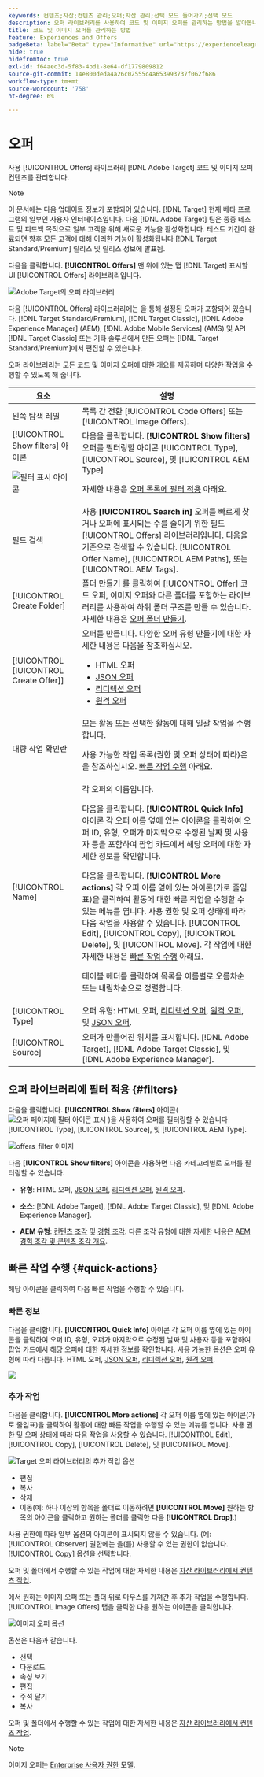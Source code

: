 ```yaml
---
keywords: 컨텐츠;자산;컨텐츠 관리;오퍼;자산 관리;선택 모드 들어가기;선택 모드
description: 오퍼 라이브러리를 사용하여 코드 및 이미지 오퍼를 관리하는 방법을 알아봅니다.
title: 코드 및 이미지 오퍼를 관리하는 방법
feature: Experiences and Offers
badgeBeta: label="Beta" type="Informative" url="https://experienceleague.adobe.com/docs/target/using/introduction/intro.html#beta newtab=true" tooltip=" [!DNL Adobe Target]의 Beta 기능"
hide: true
hidefromtoc: true
exl-id: f64aec3d-5f83-4bd1-8e64-df1779809812
source-git-commit: 14e800deda4a26c02555c4a653993737f062f686
workflow-type: tm+mt
source-wordcount: '758'
ht-degree: 6%

---
```


# 오퍼

사용 [!UICONTROL Offers] 라이브러리 [!DNL Adobe Target] 코드 및 이미지 오퍼 컨텐츠를 관리합니다.

>[!NOTE]
>
>이 문서에는 다음 업데이트 정보가 포함되어 있습니다. [!DNL Target] 현재 베타 프로그램의 일부인 사용자 인터페이스입니다. 다음 [!DNL Adobe Target] 팀은 종종 테스트 및 피드백 목적으로 일부 고객을 위해 새로운 기능을 활성화합니다. 테스트 기간이 완료되면 향후 모든 고객에 대해 이러한 기능이 활성화됩니다 [!DNL Target Standard/Premium] 릴리스 및 릴리스 정보에 발표됨.

다음을 클릭합니다. **[!UICONTROL Offers]** 맨 위에 있는 탭 [!DNL Target] 표시할 UI [!UICONTROL Offers] 라이브러리입니다.

![Adobe Target의 오퍼 라이브러리](/help/main/c-experiences/c-manage-content/assets/offers-page-new.png)

다음 [!UICONTROL Offers] 라이브러리에는 을 통해 설정된 오퍼가 포함되어 있습니다. [!DNL Target Standard/Premium], [!DNL Target Classic], [!DNL Adobe Experience Manager] (AEM), [!DNL Adobe Mobile Services] (AMS) 및 API [!DNL Target Classic] 또는 기타 솔루션에서 만든 오퍼는 [!DNL Target Standard/Premium]에서 편집할 수 있습니다.

오퍼 라이브러리는 모든 코드 및 이미지 오퍼에 대한 개요를 제공하며 다양한 작업을 수행할 수 있도록 해 줍니다.

| 요소 | 설명 |
|--- |--- |
| 왼쪽 탐색 레일 | 목록 간 전환 [!UICONTROL Code Offers] 또는 [!UICONTROL Image Offers]. |
| [!UICONTROL Show filters] 아이콘<P>![필터 표시 아이콘](/help/main/c-activities/assets/show-filters-icon.png) | 다음을 클릭합니다. **[!UICONTROL Show filters]** 오퍼를 필터링할 아이콘 [!UICONTROL Type], [!UICONTROL Source], 및 [!UICONTROL AEM Type]<P>자세한 내용은 [오퍼 목록에 필터 적용](#filters) 아래요. |
| 필드 검색 | 사용 **[!UICONTROL Search in]** 오퍼를 빠르게 찾거나 오퍼에 표시되는 수를 줄이기 위한 필드 [!UICONTROL Offers] 라이브러리입니다. 다음을 기준으로 검색할 수 있습니다. [!UICONTROL Offer Name], [!UICONTROL AEM Paths], 또는 [!UICONTROL AEM Tags]. |
| [!UICONTROL Create Folder] | 폴더 만들기 를 클릭하여 [!UICONTROL Offer] 코드 오퍼, 이미지 오퍼와 다른 폴더를 포함하는 라이브러리를 사용하여 하위 폴더 구조를 만들 수 있습니다. 자세한 내용은 [오퍼 폴더 만들기](/help/main/c-experiences/c-manage-content/create-content-folder.md). |
| [!UICONTROL [!UICONTROL Create Offer]] | 오퍼를 만듭니다. 다양한 오퍼 유형 만들기에 대한 자세한 내용은 다음을 참조하십시오. <ul><li>HTML 오퍼</li><li>[JSON 오퍼](/help/main/c-experiences/c-manage-content/create-json-offer.md)</li><li>[리디렉션 오퍼](/help/main/c-experiences/c-manage-content/offer-redirect.md)</li><li>[원격 오퍼](/help/main/c-experiences/c-manage-content/about-remote-offers.md)</li></ul> |
| 대량 작업 확인란 | 모든 활동 또는 선택한 활동에 대해 일괄 작업을 수행합니다.<P>사용 가능한 작업 목록(권한 및 오퍼 상태에 따라)은 을 참조하십시오. [빠른 작업 수행](#quick-actions) 아래요. |
| [!UICONTROL Name] | 각 오퍼의 이름입니다.<P>다음을 클릭합니다. **[!UICONTROL Quick Info]** 아이콘 각 오퍼 이름 옆에 있는 아이콘을 클릭하여 오퍼 ID, 유형, 오퍼가 마지막으로 수정된 날짜 및 사용자 등을 포함하여 팝업 카드에서 해당 오퍼에 대한 자세한 정보를 확인합니다.<p>다음을 클릭합니다. **[!UICONTROL More actions]** 각 오퍼 이름 옆에 있는 아이콘(가로 줄임표)을 클릭하여 활동에 대한 빠른 작업을 수행할 수 있는 메뉴를 엽니다. 사용 권한 및 오퍼 상태에 따라 다음 작업을 사용할 수 있습니다. [!UICONTROL Edit], [!UICONTROL Copy], [!UICONTROL Delete], 및 [!UICONTROL Move]. 각 작업에 대한 자세한 내용은 [빠른 작업 수행](#quick-actions) 아래요.<P>테이블 헤더를 클릭하여 목록을 이름별로 오름차순 또는 내림차순으로 정렬합니다. |
| [!UICONTROL Type] | 오퍼 유형: HTML 오퍼, [리디렉션 오퍼](/help/main/c-experiences/c-manage-content/offer-redirect.md), [원격 오퍼](/help/main/c-experiences/c-manage-content/about-remote-offers.md), 및 [JSON 오퍼](/help/main/c-experiences/c-manage-content/create-json-offer.md). |
| [!UICONTROL Source] | 오퍼가 만들어진 위치를 표시합니다. [!DNL Adobe Target], [!DNL Adobe Target Classic], 및 [!DNL Adobe Experience Manager]. |

## 오퍼 라이브러리에 필터 적용 {#filters}

다음을 클릭합니다. **[!UICONTROL Show filters]** 아이콘( ![오퍼 페이지에 필터 아이콘 표시](/help/main/c-experiences/c-manage-content/assets/show-filters-icon.png) )을 사용하여 오퍼를 필터링할 수 있습니다 [!UICONTROL Type], [!UICONTROL Source], 및 [!UICONTROL AEM Type].

![offers_filter 이미지](assets/offers-filter-new.png)

다음 **[!UICONTROL Show filters]** 아이콘을 사용하면 다음 카테고리별로 오퍼를 필터링할 수 있습니다.

* **유형**: HTML 오퍼, [JSON 오퍼](/help/main/c-experiences/c-manage-content/create-json-offer.md), [리디렉션 오퍼](/help/main/c-experiences/c-manage-content/offer-redirect.md), [원격 오퍼](/help/main/c-experiences/c-manage-content/about-remote-offers.md).

* **소스**: [!DNL Adobe Target], [!DNL Adobe Target Classic], 및 [!DNL Adobe Experience Manager].

* **AEM 유형**: [컨텐츠 조각](/help/main/c-integrating-target-with-mac/aem/content-fragments-aem.md) 및 [경험 조각](/help/main/c-integrating-target-with-mac/aem/experience-fragments-aem.md). 다른 조각 유형에 대한 자세한 내용은 [AEM 경험 조각 및 콘텐츠 조각 개요](/help/main/c-integrating-target-with-mac/aem/aem-experience-and-content-fragments.md).

## 빠른 작업 수행 {#quick-actions}

해당 아이콘을 클릭하여 다음 빠른 작업을 수행할 수 있습니다.

### 빠른 정보

다음을 클릭합니다. **[!UICONTROL Quick Info]** 아이콘 각 오퍼 이름 옆에 있는 아이콘을 클릭하여 오퍼 ID, 유형, 오퍼가 마지막으로 수정된 날짜 및 사용자 등을 포함하여 팝업 카드에서 해당 오퍼에 대한 자세한 정보를 확인합니다. 사용 가능한 옵션은 오퍼 유형에 따라 다릅니다. HTML 오퍼, [JSON 오퍼](/help/main/c-experiences/c-manage-content/create-json-offer.md), [리디렉션 오퍼](/help/main/c-experiences/c-manage-content/offer-redirect.md), [원격 오퍼](/help/main/c-experiences/c-manage-content/about-remote-offers.md).

![](/help/main/c-experiences/c-manage-content/assets/quick-actions.png)

### 추가 작업

다음을 클릭합니다. **[!UICONTROL More actions]** 각 오퍼 이름 옆에 있는 아이콘(가로 줄임표)을 클릭하여 활동에 대한 빠른 작업을 수행할 수 있는 메뉴를 엽니다. 사용 권한 및 오퍼 상태에 따라 다음 작업을 사용할 수 있습니다. [!UICONTROL Edit], [!UICONTROL Copy], [!UICONTROL Delete], 및 [!UICONTROL Move].

![Target 오퍼 라이브러리의 추가 작업 옵션](/help/main/c-experiences/c-manage-content/assets/more-actions.png)

* 편집
* 복사
* 삭제
* 이동(예: 하나 이상의 항목을 폴더로 이동하려면 **[!UICONTROL Move]** 원하는 항목의 아이콘을 클릭하고 원하는 폴더를 클릭한 다음 **[!UICONTROL Drop]**.)

사용 권한에 따라 일부 옵션의 아이콘이 표시되지 않을 수 있습니다. (예: [!UICONTROL Observer] 권한에는 을(를) 사용할 수 있는 권한이 없습니다. [!UICONTROL Copy] 옵션을 선택합니다.

오퍼 및 폴더에서 수행할 수 있는 작업에 대한 자세한 내용은 [자산 라이브러리에서 컨텐츠 작업](/help/main/c-experiences/c-manage-content/assets-working.md).

에서 원하는 이미지 오퍼 또는 폴더 위로 마우스를 가져간 후 추가 작업을 수행합니다. [!UICONTROL Image Offers] 탭을 클릭한 다음 원하는 아이콘을 클릭합니다.

![이미지 오퍼 옵션](/help/main/c-experiences/c-manage-content/assets/image-offers-icons.png)

옵션은 다음과 같습니다.

* 선택
* 다운로드
* 속성 보기
* 편집
* 주석 달기
* 복사

오퍼 및 폴더에서 수행할 수 있는 작업에 대한 자세한 내용은 [자산 라이브러리에서 컨텐츠 작업](/help/main/c-experiences/c-manage-content/assets-working.md).

>[!NOTE]
>
>이미지 오퍼는 [Enterprise 사용자 권한](/help/main/administrating-target/c-user-management/property-channel/property-channel.md) 모델.

<!--

## Viewing offer definitions {#section_6B059DD121434E6292CAB393507D010E}

You can view offer definition details on a pop-up card in the [!UICONTROL Offers] library without opening the offer.

For example, the following offer definition card for an HTML offer is accessed by hovering over an offer on the [!UICONTROL Content] list, then clicking the information icon:

![offer-card-html image](assets/offer-card-html.png)

The following information is available:

* Name 
* Source 
* Type 
* Offer ID 
* Offer path 
* Last Modified

Click the [!UICONTROL Offer Usage] tab to view the activities that reference a code offer in each offer's definition pop-up card. This functionality does not apply to image offers. This way you can avoid impact to other activities while editing offers. Information includes [!UICONTROL Live Activities] and [!UICONTROL Inactive Activities].

![offer-card-usage image](assets/offer-card-usage.png)

The following offer definition card for a Redirect offer:

![offer-card-redirect image](assets/offer-card-redirect.png)

The following information is available:

* Name 
* Source 
* Type 
* Offer ID 
* Offer Path 
* Last Modified 
* Redirect URL 
* Include all URL parameters (On or Off) 
* Pass mbox session ID (On or Off)

The following offer definition card for a Remote offer:

![offer-card-remote image](assets/offer-card-remote.png)

The following information is available:

* Name 
* Source 
* Type 
* Offer ID 
* Offer Path 
* Last Modified 
* Redirect URL Type 
* Absolute or Relative URL

## Training video: The Content Repository ![Overview badge](/help/main/assets/overview.png)

This video includes information about managing offers.

* Connection between the [Experience Cloud Asset Library](https://experienceleague.adobe.com/docs/core-services/interface/assets/creative-cloud.html) and the Target Content Library 
* Custom HTML Offers 
* Custom HTML Offer in the Visual Experience Composer

>[!VIDEO](https://video.tv.adobe.com/v/17387)

-->
